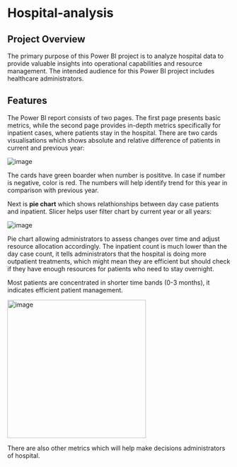 # Hospital-analysis
## Project Overview
The primary purpose of this Power BI project is to analyze hospital data to provide valuable insights into operational capabilities and resource management. The intended audience for this Power BI project includes healthcare administrators.
## Features
The Power BI report consists of two pages. The first page presents basic metrics, while the second page provides in-depth metrics specifically for inpatient cases, where patients stay in the hospital. There are two cards visualisations which shows absolute and relative difference of patients in current and previous year:

![image](https://github.com/user-attachments/assets/0078c729-37f3-41dd-8d00-2b90c9d23a01)

The cards have green boarder when number is posititve. In case if number is negative, color is red. The numbers will help identify trend for this year in comparison with previous year.

Next is **pie chart** which shows relathionships between day case patients and inpatient. Slicer helps user filter chart by current year or all years:

![image](https://github.com/user-attachments/assets/6a54aed0-100d-4867-8436-0f177d381012)

Pie chart allowing administrators to assess changes over time and adjust resource allocation accordingly. The inpatient count is much lower than the day case count, it tells administrators that the hospital is doing more outpatient treatments, which might mean they are efficient but should check if they have enough resources for patients who need to stay overnight.

Most patients are concentrated in shorter time bands (0-3 months), it indicates efficient patient management.

<img width="313" alt="image" src="https://github.com/user-attachments/assets/fa2be75c-65bb-4748-9db0-7bc26b2daeeb" />


There are also other metrics which will help make decisions administrators of hospital.
